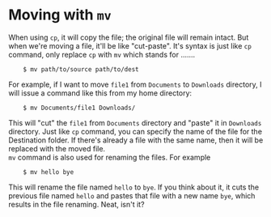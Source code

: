 # Moving with `mv`
When using `cp`, it will copy the file; the original file will remain intact. But when we're moving a file, it'll be like "cut-paste". It's syntax is just like `cp` command, only replace `cp` with `mv` which stands for .......
```
    $ mv path/to/source path/to/dest
```
For example, if I want to move `file1` from `Documents` to `Downloads` directory, I will issue a command like this from my home directory:
```
    $ mv Documents/file1 Downloads/
```
This will "cut" the `file1` from `Documents` directory and "paste" it in `Downloads` directory. Just like `cp` command, you can specify the name of the file for the Destination folder. If there's already a file with the same name, then it will be replaced with the moved file.  
`mv` command is also used for renaming the files. For example
```
    $ mv hello bye
```
This will rename the file named `hello` to `bye`. If you think about it, it cuts the previous file named `hello` and pastes that file with a new name `bye`, which results in the file renaming. Neat, isn't it?